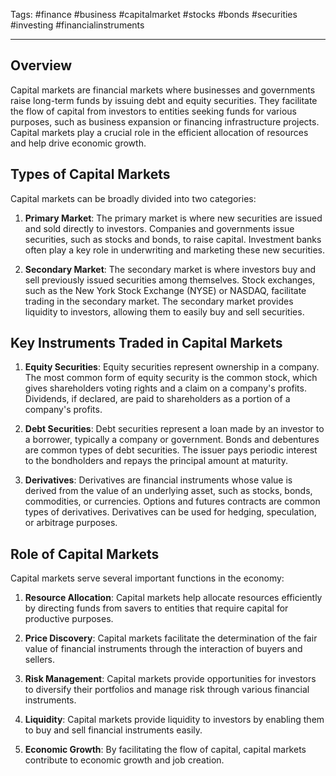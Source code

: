 Tags: #finance #business #capitalmarket #stocks #bonds #securities #investing #financialinstruments

---

## Overview

Capital markets are financial markets where businesses and governments raise long-term funds by issuing debt and equity securities. They facilitate the flow of capital from investors to entities seeking funds for various purposes, such as business expansion or financing infrastructure projects. Capital markets play a crucial role in the efficient allocation of resources and help drive economic growth.

## Types of Capital Markets

Capital markets can be broadly divided into two categories:

1.  **Primary Market**: The primary market is where new securities are issued and sold directly to investors. Companies and governments issue securities, such as stocks and bonds, to raise capital. Investment banks often play a key role in underwriting and marketing these new securities.
    
2.  **Secondary Market**: The secondary market is where investors buy and sell previously issued securities among themselves. Stock exchanges, such as the New York Stock Exchange (NYSE) or NASDAQ, facilitate trading in the secondary market. The secondary market provides liquidity to investors, allowing them to easily buy and sell securities.
    

## Key Instruments Traded in Capital Markets

1.  **Equity Securities**: Equity securities represent ownership in a company. The most common form of equity security is the common stock, which gives shareholders voting rights and a claim on a company's profits. Dividends, if declared, are paid to shareholders as a portion of a company's profits.
    
2.  **Debt Securities**: Debt securities represent a loan made by an investor to a borrower, typically a company or government. Bonds and debentures are common types of debt securities. The issuer pays periodic interest to the bondholders and repays the principal amount at maturity.
    
3.  **Derivatives**: Derivatives are financial instruments whose value is derived from the value of an underlying asset, such as stocks, bonds, commodities, or currencies. Options and futures contracts are common types of derivatives. Derivatives can be used for hedging, speculation, or arbitrage purposes.
    

## Role of Capital Markets

Capital markets serve several important functions in the economy:

1.  **Resource Allocation**: Capital markets help allocate resources efficiently by directing funds from savers to entities that require capital for productive purposes.
    
2.  **Price Discovery**: Capital markets facilitate the determination of the fair value of financial instruments through the interaction of buyers and sellers.
    
3.  **Risk Management**: Capital markets provide opportunities for investors to diversify their portfolios and manage risk through various financial instruments.
    
4.  **Liquidity**: Capital markets provide liquidity to investors by enabling them to buy and sell financial instruments easily.
    
5.  **Economic Growth**: By facilitating the flow of capital, capital markets contribute to economic growth and job creation.